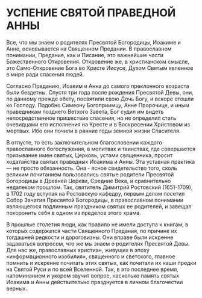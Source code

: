 # УСПЕНИЕ СВЯТОЙ ПРАВЕДНОЙ АННЫ

Все, что мы знаем о родителях Пресвятой Богородицы, Иоакиме и Анне, основывается на Священном Предании. В православном понимании, Предание, как и Писание, это важнейшие части Божественного Откровения. Откровение же, в христианском смысле, это Само-Откровение Бога во Христе Иисусе, Духом Святым явленное в мире ради спасения людей.

Согласно Преданию, Иоаким и Анна до самого преклонного возраста были бездетны. Спустя три года после рождения Пресвятой Девы, они, по данному прежде обету, посвятили свою Дочь Богу, и вскоре отошли ко Господу. Подобно Симеону Богоприимцу, Анне Пророчице, и иным праведникам позднего Ветхого Завета, Бог судил им видеть непосредственное пришествие спасения, но не определил стать очевидцами его исполнения на Кресте и в Воскресении Христовом из мертвых. Ибо они почили в ранние годы земной жизни Спасителя.

В отпусте, то есть заключительном благословении каждого православного богослужения, в молитвах и таинствах, где совершается призывание имен святых, Церковь, устами священника, просит ходатайства святых праведных Иоакима и Анны. Эта уставная практика — не просто обязанность. Она - ясное свидетельство того, сколь великим почитанием пользовались святые родители Пресвятой Богородицы в Древней Церкви, Средние Века, и сравнительно недалеком прошлом. Так, святитель Димитрий Ростовский (1651-1709), в 1702 году вступая на Ростовскую кафедру, первым делом посетил Собор Зачатия Пресвятой Богородицы, в православном понимании являющегося подлинным праздником святых ее родителей, и завещал похоронить себя в одном из пределов этого храма.

В прошлые столетия люди, как правило не имели доступа к книгам, в которых содержатся части Священного Предания, по причине их тогдашней редкости и дороговизны. Они вправе были искренне задаваться вопросом, что же мы знаем о родителях Пресвятой Девы. Для нас же, православных христиан, живущих в эпоху «информационного изобилия», священного и светского, главное помнить и искренне почитать этих святых, как почитали их наши предки на Святой Руси и по всей Вселенной. Так, в это последнее время, напоминанием и укором звучит вопрос, насколько память святых Иоакима и Анны действительно празднуется в личном благочестии верных.
